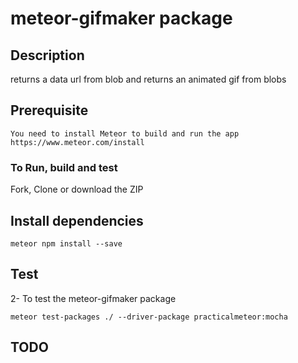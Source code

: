 # meteor-gifmaker package

## Description
returns a data url from blob and returns an animated gif from blobs
## Prerequisite
    You need to install Meteor to build and run the app
    https://www.meteor.com/install


### To Run, build and test
Fork, Clone or download the ZIP

## Install dependencies
```range
meteor npm install --save
```

 ## Test
 2- To test the meteor-gifmaker package
 ```range
 meteor test-packages ./ --driver-package practicalmeteor:mocha
```

## TODO
